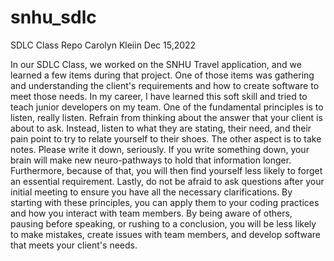 # snhu_sdlc
SDLC Class Repo
 Carolyn Kleiin 
 Dec 15,2022
 
 In our SDLC Class, we worked on the SNHU Travel application, and we learned a few items during that project. One of those items was gathering and understanding the client's requirements and how to create software to meet those needs. In my career, I have learned this soft skill and tried to teach junior developers on my team. One of the fundamental principles is to listen, really listen. Refrain from thinking about the answer that your client is about to ask. Instead, listen to what they are stating, their need, and their pain point to try to relate yourself to their shoes. The other aspect is to take notes. Please write it down, seriously. If you write something down, your brain will make new neuro-pathways to hold that information longer. Furthermore, because of that, you will then find yourself less likely to forget an essential requirement. Lastly, do not be afraid to ask questions after your initial meeting to ensure you have all the necessary clarifications. 
By starting with these principles, you can apply them to your coding practices and how you interact with team members. By being aware of others, pausing before speaking, or rushing to a conclusion, you will be less likely to make mistakes, create issues with team members, and develop software that meets your client's needs. 
